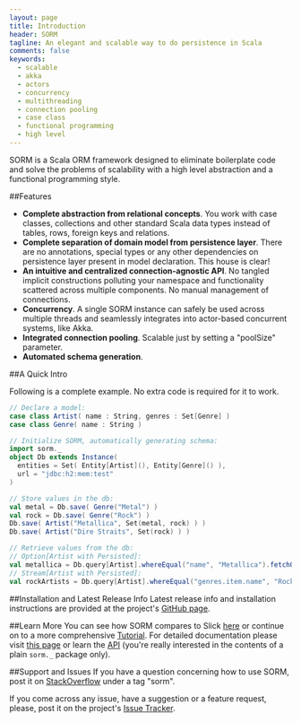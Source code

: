 ```yaml
---
layout: page
title: Introduction
header: SORM
tagline: An elegant and scalable way to do persistence in Scala 
comments: false
keywords: 
  - scalable
  - akka
  - actors
  - concurrency
  - multithreading
  - connection pooling
  - case class
  - functional programming
  - high level
---
```


SORM is a Scala ORM framework designed to eliminate boilerplate code and solve the problems of scalability with a high level abstraction and a functional programming style.

##Features

* __Complete abstraction from relational concepts__. You work with case classes, collections and other standard Scala data types instead of tables, rows, foreign keys and relations.
* __Complete separation of domain model from persistence layer__. There are no annotations, special types or any other dependencies on persistence layer present in model declaration. This house is clear!
* __An intuitive and centralized connection-agnostic API__. No tangled implicit constructions polluting your namespace and functionality scattered across multiple components. No manual management of connections.
* __Concurrency__. A single SORM instance can safely be used across multiple threads and seamlessly integrates into actor-based concurrent systems, like Akka.
* __Integrated connection pooling__. Scalable just by setting a "poolSize" parameter.
* __Automated schema generation__.

##A Quick Intro

Following is a complete example. No extra code is required for it to work.

```scala
// Declare a model:
case class Artist( name : String, genres : Set[Genre] )
case class Genre( name : String ) 

// Initialize SORM, automatically generating schema:
import sorm._
object Db extends Instance(
  entities = Set( Entity[Artist](), Entity[Genre]() ),
  url = "jdbc:h2:mem:test"
)

// Store values in the db:
val metal = Db.save( Genre("Metal") )
val rock = Db.save( Genre("Rock") )
Db.save( Artist("Metallica", Set(metal, rock) ) )
Db.save( Artist("Dire Straits", Set(rock) ) )

// Retrieve values from the db:
// Option[Artist with Persisted]:
val metallica = Db.query[Artist].whereEqual("name", "Metallica").fetchOne() 
// Stream[Artist with Persisted]:
val rockArtists = Db.query[Artist].whereEqual("genres.item.name", "Rock").fetch() 
```

##Installation and Latest Release Info
Latest release info and installation instructions are provided at the project's [GitHub page](https://github.com/sorm/sorm#readme).

##Learn More
You can see how SORM compares to Slick [here](/SORM-vs-Slick.html) or continue on to a more comprehensive [Tutorial](/Tutorial.html). For detailed documentation please visit [this page](/Documentation.html) or learn the [API](/api/) (you're really interested in the contents of a plain `sorm._` package only).

##Support and Issues
If you have a question concerning how to use SORM, post it on [StackOverflow](http://stackoverflow.com/questions/tagged/sorm) under a tag "sorm".

If you come across any issue, have a suggestion or a feature request, please, post it on the project's [Issue Tracker](https://github.com/sorm/sorm/issues).
